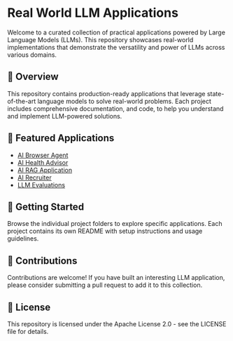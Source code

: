 # Real World LLM Applications

Welcome to a curated collection of practical applications powered by Large Language Models (LLMs). This repository showcases real-world implementations that demonstrate the versatility and power of LLMs across various domains.

## 🌟 Overview

This repository contains production-ready applications that leverage state-of-the-art language models to solve real-world problems. Each project includes comprehensive documentation, and code, to help you understand and implement LLM-powered solutions.

## 🚀 Featured Applications

- [AI Browser Agent](/ai_browser_agent/)
- [AI Health Advisor](/ai_health_advisor_agent/)
- [AI RAG Application](/ai_basic_rag/)
- [AI Recruiter](/ai_recruiter/)
- [LLM Evaluations](/evals/)



## 🔧 Getting Started

Browse the individual project folders to explore specific applications. Each project contains its own README with setup instructions and usage guidelines.

## 🤝 Contributions

Contributions are welcome! If you have built an interesting LLM application, please consider submitting a pull request to add it to this collection.

## 📝 License

This repository is licensed under the Apache License 2.0 - see the LICENSE file for details.